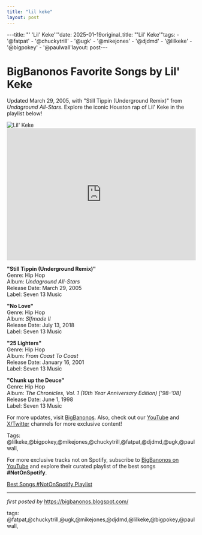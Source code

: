 ```yaml
---
title: "lil keke"
layout: post
---
```

---title: "' 'Lil' Keke''"date: 2025-01-19original_title: "'Lil' Keke'"tags:  - '@fatpat'  - '@chuckytrill'  - '@ugk'  - '@mikejones'  - '@djdmd'  - '@lilkeke'  - '@bigpokey'  - '@paulwall'layout: post---<!-- Title of the Post --><h1 >BigBanonos Favorite Songs by Lil' Keke</h1> <!-- Introductory Text --><p >Updated March 29, 2005, with "Still Tippin (Underground Remix)" from <em>Undaground All-Stars</em>. Explore the iconic Houston rap of Lil' Keke in the playlist below!</p> <!-- Featured Image --><div > <img src="https://i.scdn.co/image/ab6761610000e5eb902b24a63031b18e4106b7ef" alt="Lil' Keke" /></div> <!-- Spotify Embed --><div > <iframe src="https://open.spotify.com/embed/playlist/4l4snOebARfSicv4zaQfwg?utm_source=generator" width="100%" height="352" frameborder="0" allowfullscreen="" allow="autoplay; clipboard-write; encrypted-media; fullscreen; picture-in-picture" loading="lazy"></iframe></div> <!-- Song Information --><div > <p><strong>"Still Tippin (Underground Remix)"</strong><br> Genre: Hip Hop<br> Album: <em>Undaground All-Stars</em><br> Release Date: March 29, 2005<br> Label: Seven 13 Music</p> <p><strong>"No Love"</strong><br> Genre: Hip Hop<br> Album: <em>Slfmade II</em><br> Release Date: July 13, 2018<br> Label: Seven 13 Music</p> <p><strong>"25 Lighters"</strong><br> Genre: Hip Hop<br> Album: <em>From Coast To Coast</em><br> Release Date: January 16, 2001<br> Label: Seven 13 Music</p> <p><strong>"Chunk up the Deuce"</strong><br> Genre: Hip Hop<br> Album: <em>The Chronicles, Vol. 1 (10th Year Anniversary Edition) ['98-'08]</em><br> Release Date: June 1, 1998<br> Label: Seven 13 Music</p></div> <!-- Footer Links --><div > <p>For more updates, visit <a href="https://bigbanonos.blogspot.com/" target="_blank">BigBanonos</a>. Also, check out our <a href="https://www.youtube.com/@BigBanonos" target="_blank">YouTube</a> and <a href="https://x.com/bigbanonos" target="_blank">X/Twitter</a> channels for more exclusive content!</p></div> <!-- Tags --><p >Tags: @lilkeke,@bigpokey,@mikejones,@chuckytrill,@fatpat,@djdmd,@ugk,@paulwall,</p><!--Subscribe and Playlist Links--><div>    <p>For more exclusive tracks not on Spotify, subscribe to <a href="https://www.youtube.com/@BigBanonos" target="_blank">BigBanonos on YouTube</a> and explore their curated playlist of the best songs <strong>#NotOnSpotify</strong>.</p>    <p><a href="https://www.youtube.com/playlist?list=PLtuNtuTatqI0kFahUCbtbfenC_ET5O_tr" target="_blank">Best Songs #NotOnSpotify Playlist<br /></a></p></div><hr /><p><em>first posted by</em> <a href="https://bigbanonos.blogspot.com/" rel="noopener" target="_new">https://bigbanonos.blogspot.com/</a></p><p>tags: @fatpat,@chuckytrill,@ugk,@mikejones,@djdmd,@lilkeke,@bigpokey,@paulwall,</p>